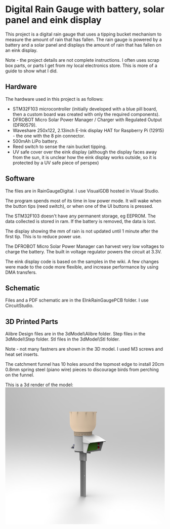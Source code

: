 # Digital Rain Gauge with battery, solar panel and eink display

This project is a digital rain gauge that uses a tipping bucket mechanism to measure the amount of rain that has fallen. The rain gauge is powered by a battery and a solar panel and displays the amount of rain that has fallen on an eink display.

Note - the project details are not complete instructions.  I often uses scrap box parts, or parts I get from my local electronics store.  This is more of a guide to show what I did.

## Hardware

The hardware used in this project is as follows:

- STM32F103 microcontroller (initially developed with a blue pill board, then a custom board was created with only the required components).
- DFROBOT Micro Solar Power Manager / Charger with Regulated Output (DFR0579).
- Waveshare 250x122, 2.13inch E-Ink display HAT for Raspberry Pi (12915) - the one with the 8 pin connector.
- 500mAh LiPo battery.
- Reed switch to sense the rain bucket tipping.
- UV safe cover over the eink display (although the display faces away from the sun, it is unclear how the eink display works outside, so it is protected by a UV safe piece of perspex)

## Software

The files are in RainGaugeDigital.  I use VisualGDB hosted in Visual Studio.

The program spends most of its time in low power mode.  It will wake when the button tips (reed switch), or when one of the UI buttons is pressed.

The STM32F103 doesn't have any permanent storage, eg EEPROM.  The data collected is stored in ram.  If the battery is removed, the data is lost.

The display showing the mm of rain is not updated until 1 minute after the first tip.  This is to reduce power use.

The DFROBOT Micro Solar Power Manager can harvest very low voltages to charge the battery.  The built in voltage regulator powers the circuit at 3.3V.

The eink display code is based on the samples in the wiki.  A few changes were made to the code more flexible, and increase performance by using DMA transfers.

## Schematic

Files and a PDF schematic are in the EInkRainGaugePCB folder.  I use CircuitStudio.

## 3D Printed Parts

Alibre Design files are in the 3dModel\Alibre folder.  Step files in the 3dModel\Step folder.  Stl files in the 3dModel\Stl folder.

Note - not many fastners are shown in the 3D model.  I used M3 screws and heat set inserts.

The catchment funnel has 10 holes around the topmost edge to install 20cm 0.8mm spring steel (piano wire) pieces to discourage birds from perching on the funnel.

This is a 3d render of the model:
<img src="images\render.jpg">
